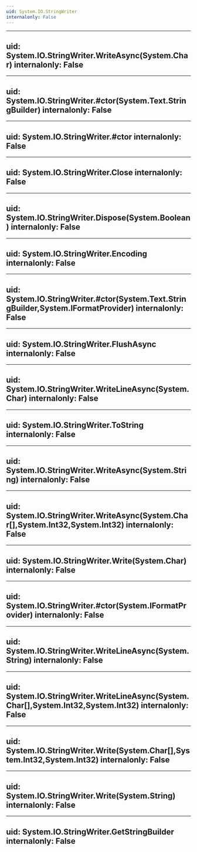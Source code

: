 ```yaml
---
uid: System.IO.StringWriter
internalonly: False
---
```


---
uid: System.IO.StringWriter.WriteAsync(System.Char)
internalonly: False
---

---
uid: System.IO.StringWriter.#ctor(System.Text.StringBuilder)
internalonly: False
---

---
uid: System.IO.StringWriter.#ctor
internalonly: False
---

---
uid: System.IO.StringWriter.Close
internalonly: False
---

---
uid: System.IO.StringWriter.Dispose(System.Boolean)
internalonly: False
---

---
uid: System.IO.StringWriter.Encoding
internalonly: False
---

---
uid: System.IO.StringWriter.#ctor(System.Text.StringBuilder,System.IFormatProvider)
internalonly: False
---

---
uid: System.IO.StringWriter.FlushAsync
internalonly: False
---

---
uid: System.IO.StringWriter.WriteLineAsync(System.Char)
internalonly: False
---

---
uid: System.IO.StringWriter.ToString
internalonly: False
---

---
uid: System.IO.StringWriter.WriteAsync(System.String)
internalonly: False
---

---
uid: System.IO.StringWriter.WriteAsync(System.Char[],System.Int32,System.Int32)
internalonly: False
---

---
uid: System.IO.StringWriter.Write(System.Char)
internalonly: False
---

---
uid: System.IO.StringWriter.#ctor(System.IFormatProvider)
internalonly: False
---

---
uid: System.IO.StringWriter.WriteLineAsync(System.String)
internalonly: False
---

---
uid: System.IO.StringWriter.WriteLineAsync(System.Char[],System.Int32,System.Int32)
internalonly: False
---

---
uid: System.IO.StringWriter.Write(System.Char[],System.Int32,System.Int32)
internalonly: False
---

---
uid: System.IO.StringWriter.Write(System.String)
internalonly: False
---

---
uid: System.IO.StringWriter.GetStringBuilder
internalonly: False
---

